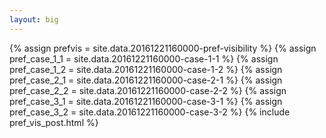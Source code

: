 ```yaml
---
layout: big
---
```

{% assign prefvis = site.data.20161221160000-pref-visibility %}
{% assign pref_case_1_1 = site.data.20161221160000-case-1-1 %}
{% assign pref_case_1_2 = site.data.20161221160000-case-1-2 %}
{% assign pref_case_2_1 = site.data.20161221160000-case-2-1 %}
{% assign pref_case_2_2 = site.data.20161221160000-case-2-2 %}
{% assign pref_case_3_1 = site.data.20161221160000-case-3-1 %}
{% assign pref_case_3_2 = site.data.20161221160000-case-3-2 %}
{% include pref_vis_post.html %}
